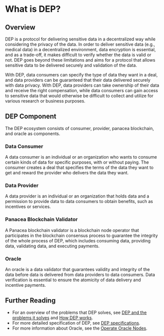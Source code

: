 # What is DEP?

## Overview

DEP is a protocol for delivering sensitive data in a decentralized way while considering the privacy of the data.
In order to deliver sensitive data (e.g., medical data) in a decentralized environment, 
data encryption is essential, and as a trade-off, it makes difficult to verify whether the data is valid or not.
DEP goes beyond these limitations and aims for a protocol that allows sensitive data to be delivered securely and validation of the data.

With DEP, data consumers can specify the type of data they want in a deal, 
and data providers can be guaranteed that their data delivered securely with data privacy. 
With DEP, data providers can take ownership of their data and receive the right compensation,
while data consumers can gain access to sensitive data that would otherwise be difficult to collect 
and utilize for various research or business purposes.

## DEP Component
The DEP ecosystem consists of consumer, provider, panacea blockchain, and oracle as components.

### Data Consumer
A data consumer is an individual or an organization who wants to consume certain kinds of data for specific purposes, with or without paying.
The consumer creates a deal that specifies the terms of the data they want to get and reward the provider who delivers the data they want.

### Data Provider
A data provider is an individual or an organization that holds data and a permission to provide data to data consumers to obtain benefits, such as incentives or services.

### Panacea Blockchain Validator
A Panacea blockchain validator is a blockchain node operator that participates in the blockchain consensus process to guarantee the integrity of the whole process of DEP, which includes consuming data, providing data, validating data, and executing payments.

### Oracle
An oracle is a data validator that guarantees validity and integrity of the data before data is delivered from data providers to data consumers.
Data verification is essential to ensure the atomicity of data delivery and incentive payments.

## Further Reading

- For an overview of the problems that DEP solves, see [DEP and the problems it solves](1-DEP-problems-it-solves.md) and [How DEP works](2-How-DEP-works.md).
- For more detailed specification of DEP, see [DEP specifications](../../3-protocol-devs/1-dep-specs/0-overview.md).
- For more information about Oracle, see the [Operate Oracle Nodes](../../5-oracles/1-operate-oracle-nodes/0-overview.md).